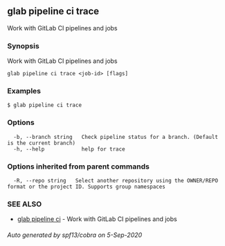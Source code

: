 ## glab pipeline ci trace

Work with GitLab CI pipelines and jobs

### Synopsis

Work with GitLab CI pipelines and jobs

```
glab pipeline ci trace <job-id> [flags]
```

### Examples

```
$ glab pipeline ci trace

```

### Options

```
  -b, --branch string   Check pipeline status for a branch. (Default is the current branch)
  -h, --help            help for trace
```

### Options inherited from parent commands

```
  -R, --repo string   Select another repository using the OWNER/REPO format or the project ID. Supports group namespaces
```

### SEE ALSO

* [glab pipeline ci](glab_pipeline_ci.md)	 - Work with GitLab CI pipelines and jobs

###### Auto generated by spf13/cobra on 5-Sep-2020
